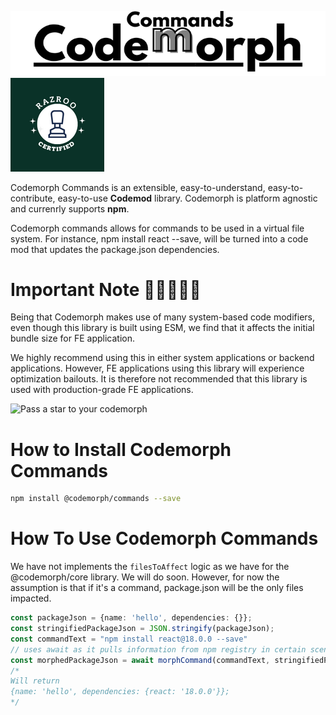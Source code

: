 ![Codemorph Logo](assets/codemorph-commands-logo-small.png "Codemorph - Extensible Codemod Library") ![Codemorph Logo](assets/razroo-certified-logo.png "Razroo Certified")

Codemorph Commands is an extensible, easy-to-understand, easy-to-contribute, easy-to-use **Codemod** library. Codemorph is platform agnostic and currenrly supports **npm**.

Codemorph commands allows for commands to be used in a virtual file system. For instance,
npm install react --save, will be turned into a code mod that updates the package.json 
dependencies. 

# Important Note 🌟🌟🌟🌟🌟

Being that Codemorph makes use of many system-based code modifiers, even though this library is built using ESM, we find that it affects the initial bundle size for FE application.

We highly recommend using this in either system applications or backend applications. However, FE applications using this library will experience optimization bailouts. It is therefore not recommended that this library is used with production-grade FE applications.

![Pass a star to your codemorph](https://github.com/razroo/codemorph/assets/8540141/29433c8a-9ce0-4202-94ce-fec8f00d3b78)

# How to Install Codemorph Commands

```bash
npm install @codemorph/commands --save
```

# How To Use Codemorph Commands
We have not implements the `filesToAffect` logic as we have for the @codemorph/core library. 
We will do soon. However, for now the assumption is that if it's a command, package.json will 
be the only files impacted.

```ts
const packageJson = {name: 'hello', dependencies: {}};
const stringifiedPackageJson = JSON.stringify(packageJson);
const commandText = "npm install react@18.0.0 --save"
// uses await as it pulls information from npm registry in certain scenarios
const morphedPackageJson = await morphCommand(commandText, stringifiedPackageJson);
/* 
Will return
{name: 'hello', dependencies: {react: '18.0.0'}};
*/
```